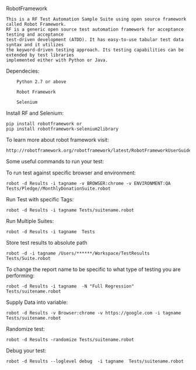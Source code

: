 RobotFramework

	This is a RF Test Automation Sample Suite using open source framework called Robot Framework.
	RF is a generic open source test automation framework for acceptance testing and acceptance 
	test-driven development (ATDD). It has easy-to-use tabular test data syntax and it utilizes
	the keyword-driven testing approach. Its testing capabilities can be extended by test libraries
	implemented either with Python or Java.
    
 Dependecies:

        Python 2.7 or above

        Robot Framework

        Selenium

Install RF and Selenium:

	pip install robotframework or
	pip install robotframework-selenium2library
		
To learn more about robot framework visit:

	http://robotframework.org/robotframework/latest/RobotFrameworkUserGuide.html

Some useful commands to run your test:

To run test against specific browser and environment:

    robot -d Results -i tagname -v BROWSER:chrome -v ENVIRONMENT:QA  Tests/Pledge//MonthlyDonationSuite.robot

Run Test with specific Tags:

    robot -d Results -i tagname Tests/suitename.robot

Run Multiple Suites:

    robot -d Results -i tagname  Tests

Store test results to absolute path

    robot -d -i tagname /Users/******/Workspace/TestResults Tests/Suite.robot

To change the report name to be specific to what type of testing you are performing:

	robot -d Results -i tagname  -N "Full Regression" Tests/suitename.robot

Supply Data into variable:

    robot -d Results -v Browser:chrome -v https://google.com -i tagname Tests/suitename.robot

Randomize test:

    robot -d Results -randomize Tests/suitename.robot

Debug your test:

    robot -d Results --loglevel debug  -i tagname  Tests/suitename.robot
